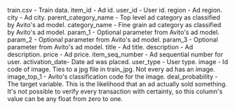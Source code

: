 train.csv - Train data.
item_id - Ad id.
user_id - User id.
region - Ad region.
city - Ad city.
parent_category_name - Top level ad category as classified by Avito's ad model.
category_name - Fine grain ad category as classified by Avito's ad model.
param_1 - Optional parameter from Avito's ad model.
param_2 - Optional parameter from Avito's ad model.
param_3 - Optional parameter from Avito's ad model.
title - Ad title.
description - Ad description.
price - Ad price.
item_seq_number - Ad sequential number for user.
activation_date- Date ad was placed.
user_type - User type.
image - Id code of image. Ties to a jpg file in train_jpg. Not every ad has an image.
image_top_1 - Avito's classification code for the image.
deal_probability - The target variable. This is the likelihood that an ad actually sold something. It's not possible to verify every transaction with certainty, so this column's value can be any float from zero to one.